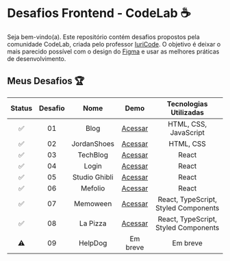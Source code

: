 <div>
 <h1>Desafios Frontend - CodeLab ☕</h1>
</div>

<p>Seja bem-vindo(a). Este repositório contém desafios propostos pela comunidade CodeLab, criada pelo professor <a href="https://github.com/iuricode" target="_blank">IuriCode</a>. O objetivo é deixar o mais parecido possível com o design do <a href="https://www.figma.com/design/Yb9IBH56g7T1hdIyZ3BMNO/Desafios---CodeLab?node-id=5854-2&t=wBt6fiunEww4ROTZ-0" target="_blank">Figma</a> e usar as melhores práticas de desenvolvimento.</p> 

## Meus Desafios 🏆

| Status | Desafio | Nome | Demo | Tecnologias Utilizadas 
:---: | :---: | :---: | :---: | :---: | 
✅ | 01 | Blog | <a href="https://blog-codelab.netlify.app/" target="_blank">Acessar</a> | HTML, CSS, JavaScript 
✅ | 02 | JordanShoes | <a href="https://jordanshoes-store.netlify.app/" target="_blank">Acessar</a> | HTML, CSS
✅ | 03 | TechBlog | <a href="https://tech-blog-psi-nine.vercel.app/" target="_blank">Acessar</a> | React
✅ | 04 | Login | <a href="https://login-drab-ten.vercel.app/" target="_blank">Acessar</a> | React 
✅ | 05 | Studio Ghibli | <a href="https://studio-ghibli-4568bb.netlify.app/" target="_blank">Acessar</a> | React 
✅ | 06 | Mefolio | <a href="https://mefolio-478fde.netlify.app/" target="_blank">Acessar</a> | React
✅ | 07 | Memoween | <a href="https://memoween-game.netlify.app/" target="_blank">Acessar</a> | React, TypeScript, Styled Components
✅ | 08 | La Pizza | <a href="https://lapizzaitalian.netlify.app/" target="_blank">Acessar</a> | React, TypeScript, Styled Components 
⚠️ | 09 | HelpDog | Em breve | Em breve 
